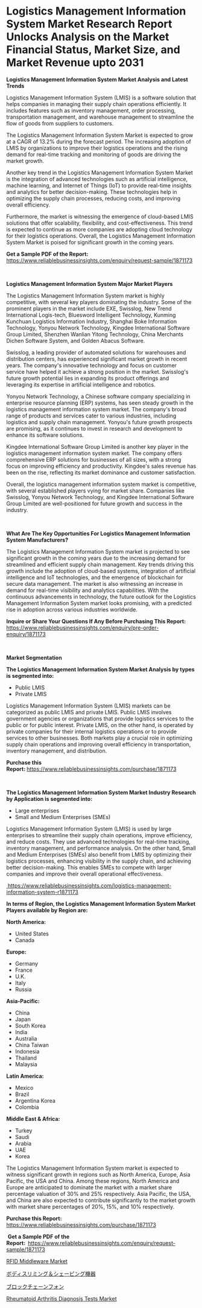 <p><h1>Logistics Management Information System Market Research Report Unlocks Analysis on the Market Financial Status, Market Size, and Market Revenue upto 2031</h1></p><p><strong>Logistics Management Information System Market Analysis and Latest Trends</strong></p>
<p><p>Logistics Management Information System (LMIS) is a software solution that helps companies in managing their supply chain operations efficiently. It includes features such as inventory management, order processing, transportation management, and warehouse management to streamline the flow of goods from suppliers to customers.</p><p>The Logistics Management Information System Market is expected to grow at a CAGR of 13.2% during the forecast period. The increasing adoption of LMIS by organizations to improve their logistics operations and the rising demand for real-time tracking and monitoring of goods are driving the market growth.</p><p>Another key trend in the Logistics Management Information System Market is the integration of advanced technologies such as artificial intelligence, machine learning, and Internet of Things (IoT) to provide real-time insights and analytics for better decision-making. These technologies help in optimizing the supply chain processes, reducing costs, and improving overall efficiency.</p><p>Furthermore, the market is witnessing the emergence of cloud-based LMIS solutions that offer scalability, flexibility, and cost-effectiveness. This trend is expected to continue as more companies are adopting cloud technology for their logistics operations. Overall, the Logistics Management Information System Market is poised for significant growth in the coming years.</p></p>
<p><strong>Get a Sample PDF of the Report:&nbsp;</strong> <a href="https://www.reliablebusinessinsights.com/enquiry/request-sample/1871173">https://www.reliablebusinessinsights.com/enquiry/request-sample/1871173</a></p>
<p>&nbsp;</p>
<p><strong>Logistics Management Information System Major Market Players</strong></p>
<p><p>The Logistics Management Information System market is highly competitive, with several key players dominating the industry. Some of the prominent players in the market include EXE, Swisslog, New Trend International Logis-tech, Bluesword Intelligent Technology, Kunming Kunchuan Logistics Information Industry, Shanghai Boke Information Technology, Yonyou Network Technology, Kingdee International Software Group Limited, Shenzhen Wanlian Yitong Technology, China Merchants Dichen Software System, and Golden Abacus Software.</p><p>Swisslog, a leading provider of automated solutions for warehouses and distribution centers, has experienced significant market growth in recent years. The company's innovative technology and focus on customer service have helped it achieve a strong position in the market. Swisslog's future growth potential lies in expanding its product offerings and leveraging its expertise in artificial intelligence and robotics.</p><p>Yonyou Network Technology, a Chinese software company specializing in enterprise resource planning (ERP) systems, has seen steady growth in the logistics management information system market. The company's broad range of products and services cater to various industries, including logistics and supply chain management. Yonyou's future growth prospects are promising, as it continues to invest in research and development to enhance its software solutions.</p><p>Kingdee International Software Group Limited is another key player in the logistics management information system market. The company offers comprehensive ERP solutions for businesses of all sizes, with a strong focus on improving efficiency and productivity. Kingdee's sales revenue has been on the rise, reflecting its market dominance and customer satisfaction.</p><p>Overall, the logistics management information system market is competitive, with several established players vying for market share. Companies like Swisslog, Yonyou Network Technology, and Kingdee International Software Group Limited are well-positioned for future growth and success in the industry.</p></p>
<p>&nbsp;</p>
<p><strong>What Are The Key Opportunities For Logistics Management Information System Manufacturers?</strong></p>
<p><p>The Logistics Management Information System market is projected to see significant growth in the coming years due to the increasing demand for streamlined and efficient supply chain management. Key trends driving this growth include the adoption of cloud-based systems, integration of artificial intelligence and IoT technologies, and the emergence of blockchain for secure data management. The market is also witnessing an increase in demand for real-time visibility and analytics capabilities. With the continuous advancements in technology, the future outlook for the Logistics Management Information System market looks promising, with a predicted rise in adoption across various industries worldwide.</p></p>
<p><strong>Inquire or Share Your Questions If Any Before Purchasing This Report:</strong> <a href="https://www.reliablebusinessinsights.com/enquiry/pre-order-enquiry/1871173">https://www.reliablebusinessinsights.com/enquiry/pre-order-enquiry/1871173</a></p>
<p>&nbsp;</p>
<p><strong>Market Segmentation</strong></p>
<p><strong>The Logistics Management Information System Market Analysis by types is segmented into:</strong></p>
<p><ul><li>Public LMIS</li><li>Private LMIS</li></ul></p>
<p><p>Logistics Management Information System (LMIS) markets can be categorized as public LMIS and private LMIS. Public LMIS involves government agencies or organizations that provide logistics services to the public or for public interest. Private LMIS, on the other hand, is operated by private companies for their internal logistics operations or to provide services to other businesses. Both markets play a crucial role in optimizing supply chain operations and improving overall efficiency in transportation, inventory management, and distribution.</p></p>
<p><strong>Purchase this Report:&nbsp;</strong><a href="https://www.reliablebusinessinsights.com/purchase/1871173">https://www.reliablebusinessinsights.com/purchase/1871173</a></p>
<p>&nbsp;</p>
<p><strong>The Logistics Management Information System Market Industry Research by Application is segmented into:</strong></p>
<p><ul><li>Large enterprises</li><li>Small and Medium Enterprises (SMEs)</li></ul></p>
<p><p>Logistics Management Information System (LMIS) is used by large enterprises to streamline their supply chain operations, improve efficiency, and reduce costs. They use advanced technologies for real-time tracking, inventory management, and performance analysis. On the other hand, Small and Medium Enterprises (SMEs) also benefit from LMIS by optimizing their logistics processes, enhancing visibility in the supply chain, and achieving better decision-making. This enables SMEs to compete with larger companies and improve their overall operational effectiveness.</p></p>
<p><a href="https://www.reliablebusinessinsights.com/logistics-management-information-system-r1871173">&nbsp;https://www.reliablebusinessinsights.com/logistics-management-information-system-r1871173</a></p>
<p><strong>In terms of Region, the Logistics Management Information System Market Players available by Region are:</strong></p>
<p>
    <p> <strong> North America: </strong>
        <ul>
            <li>United States</li>
            <li>Canada</li>
        </ul>
        </p> 
    <p> <strong> Europe: </strong>
        <ul>
            <li>Germany</li>
            <li>France</li>
            <li>U.K.</li>
            <li>Italy</li>
            <li>Russia</li>
        </ul>
        </p> 
    <p> <strong> Asia-Pacific: </strong>
        <ul>
            <li>China</li>
            <li>Japan</li>
            <li>South Korea</li>
            <li>India</li>
            <li>Australia</li>
            <li>China Taiwan</li>
            <li>Indonesia</li>
            <li>Thailand</li>
            <li>Malaysia</li>
        </ul>
        </p> 
    <p> <strong> Latin America: </strong>
        <ul>
            <li>Mexico</li>
            <li>Brazil</li>
            <li>Argentina Korea</li>
            <li>Colombia</li>
        </ul>
        </p> 
    <p> <strong> Middle East & Africa: </strong>
        <ul>
            <li>Turkey</li>
            <li>Saudi</li>
            <li>Arabia</li>
            <li>UAE</li>
            <li>Korea</li>
        </ul>
    </p>
    </p>
<p><p>The Logistics Management Information System market is expected to witness significant growth in regions such as North America, Europe, Asia Pacific, the USA and China. Among these regions, North America and Europe are anticipated to dominate the market with a market share percentage valuation of 30% and 25% respectively. Asia Pacific, the USA, and China are also expected to contribute significantly to the market growth with market share percentages of 20%, 15%, and 10% respectively.</p></p>
<p><strong>Purchase this Report: </strong><a href="https://www.reliablebusinessinsights.com/purchase/1871173">https://www.reliablebusinessinsights.com/purchase/1871173</a></p>
<p>&nbsp;<strong>Get a Sample PDF of the Report:&nbsp;&nbsp;</strong><a href="https://www.reliablebusinessinsights.com/enquiry/request-sample/1871173">https://www.reliablebusinessinsights.com/enquiry/request-sample/1871173</a></p>
<p><strong></strong></p>
<p><p><a href="https://github.com/IzaiahBartell/Market-Research-Report-List-2/blob/main/rfid-middleware-market.md">RFID Middleware Market</a></p><p><a href="https://github.com/LeoraEber/Market-Research-Report-List-1/blob/main/6089362181595.md">ボディスリミング＆シェーピング機器</a></p><p><a href="https://github.com/tubbs463/Market-Research-Report-List-2/blob/main/6124243181594.md">ブロックチェーンフォン</a></p><p><a href="https://github.com/Valeridd446677/Market-Research-Report-List-1/blob/main/rheumatoid-arthritis-diagnosis-tests-market.md">Rheumatoid Arthritis Diagnosis Tests Market</a></p></p>